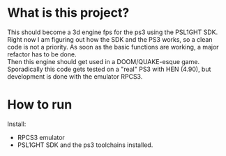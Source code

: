 # What is this project?
This should become a 3d engine fps for the ps3 using the PSL1GHT SDK.
Right now I am figuring out how the SDK and the PS3 works, so a clean code is not a priority.
As soon as the basic functions are working, a major refactor has to be done.  
Then this engine should get used in a DOOM/QUAKE-esque game.   
Sporadically this code gets tested on a "real" PS3 with HEN (4.90), but development is done with the emulator RPCS3. 
# How to run
Install:
 - RPCS3 emulator 
 - PSL1GHT SDK and the ps3 toolchains installed. 
